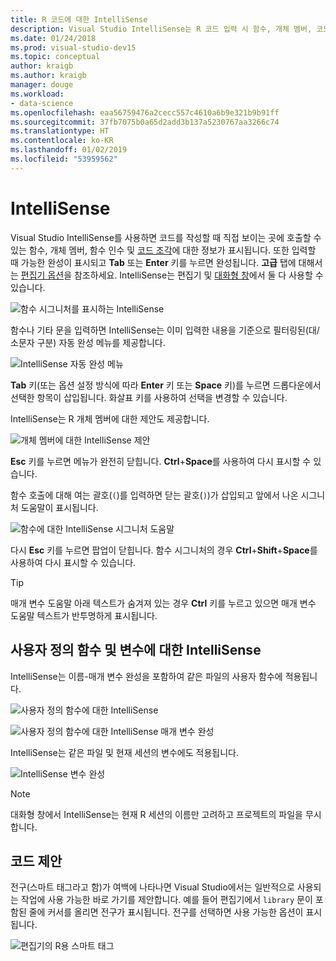 ```yaml
---
title: R 코드에 대한 IntelliSense
description: Visual Studio IntelliSense는 R 코드 입력 시 함수, 개체 멤버, 코드 조각 및 자동 완성 정보를 표시합니다.
ms.date: 01/24/2018
ms.prod: visual-studio-dev15
ms.topic: conceptual
author: kraigb
ms.author: kraigb
manager: douge
ms.workload:
- data-science
ms.openlocfilehash: eaa56759476a2cecc557c4610a6b9e321b9b91ff
ms.sourcegitcommit: 37fb7075b0a65d2add3b137a5230767aa3266c74
ms.translationtype: HT
ms.contentlocale: ko-KR
ms.lasthandoff: 01/02/2019
ms.locfileid: "53959562"
---
```

# <a name="intellisense"></a>IntelliSense

Visual Studio IntelliSense를 사용하면 코드를 작성할 때 직접 보이는 곳에 호출할 수 있는 함수, 개체 멤버, 함수 인수 및 [코드 조각](code-snippets-for-r.md)에 대한 정보가 표시됩니다. 또한 입력할 때 가능한 완성이 표시되고 **Tab** 또는 **Enter** 키를 누르면 완성됩니다. **고급** 탭에 대해서는 [편집기 옵션](editing-r-code-in-visual-studio.md#editor-options)을 참조하세요. IntelliSense는 편집기 및 [대화형 창](interactive-repl-for-r-in-visual-studio.md)에서 둘 다 사용할 수 있습니다.

![함수 시그니처를 표시하는 IntelliSense](media/intellisense-function-signature.png)

함수나 기타 문을 입력하면 IntelliSense는 이미 입력한 내용을 기준으로 필터링된(대/소문자 구분) 자동 완성 메뉴를 제공합니다.

![IntelliSense 자동 완성 메뉴](media/intellisense-auto-complete-menu.png)

**Tab** 키(또는 옵션 설정 방식에 따라 **Enter** 키 또는 **Space** 키)를 누르면 드롭다운에서 선택한 항목이 삽입됩니다. 화살표 키를 사용하여 선택을 변경할 수 있습니다.

IntelliSense는 R 개체 멤버에 대한 제안도 제공합니다.

![개체 멤버에 대한 IntelliSense 제안](media/intellisense-auto-complete-r-objects.png)

**Esc** 키를 누르면 메뉴가 완전히 닫힙니다. **Ctrl**+**Space**를 사용하여 다시 표시할 수 있습니다.

함수 호출에 대해 여는 괄호(`(`)를 입력하면 닫는 괄호(`)`)가 삽입되고 앞에서 나온 시그니처 도움말이 표시됩니다.

![함수에 대한 IntelliSense 시그니처 도움말](media/intellisense-function-signature.png)

다시 **Esc** 키를 누르면 팝업이 닫힙니다. 함수 시그니처의 경우 **Ctrl**+**Shift**+**Space**를 사용하여 다시 표시할 수 있습니다.

> [!Tip]
> 매개 변수 도움말 아래 텍스트가 숨겨져 있는 경우 **Ctrl** 키를 누르고 있으면 매개 변수 도움말 텍스트가 반투명하게 표시됩니다.

## <a name="intellisense-for-user-defined-functions-and-variables"></a>사용자 정의 함수 및 변수에 대한 IntelliSense

IntelliSense는 이름-매개 변수 완성을 포함하여 같은 파일의 사용자 함수에 적용됩니다.

![사용자 정의 함수에 대한 IntelliSense](media/intellisense-same-file-functions.png)

![사용자 정의 함수에 대한 IntelliSense 매개 변수 완성](media/intellisense-parameter-completion.png)

IntelliSense는 같은 파일 및 현재 세션의 변수에도 적용됩니다.

![IntelliSense 변수 완성](media/intellisense-variable-completion.png)

> [!Note]
> 대화형 창에서 IntelliSense는 현재 R 세션의 이름만 고려하고 프로젝트의 파일을 무시합니다.

## <a name="code-suggestions"></a>코드 제안

전구(스마트 태그라고 함)가 여백에 나타나면 Visual Studio에서는 일반적으로 사용되는 작업에 사용 가능한 바로 가기를 제안합니다. 예를 들어 편집기에서 `library` 문이 포함된 줄에 커서를 올리면 전구가 표시됩니다. 전구를 선택하면 사용 가능한 옵션이 표시됩니다.

![편집기의 R용 스마트 태그](media/intellisense-smart-tags.png)
